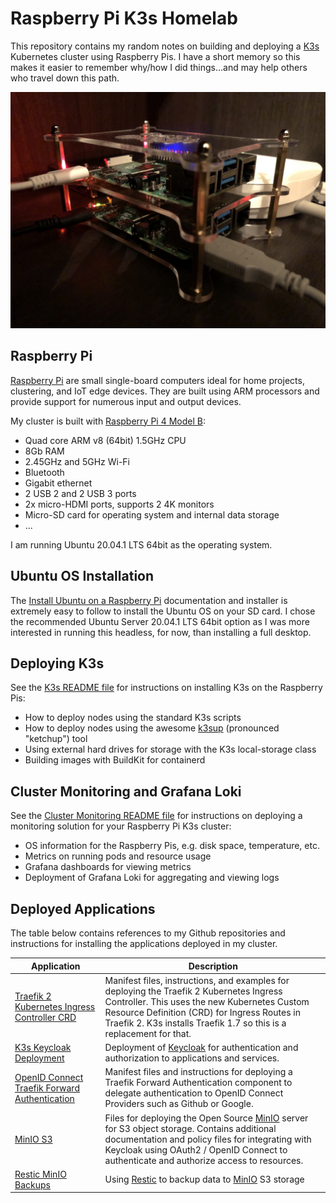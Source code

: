 # Raspberry Pi K3s Homelab

This repository contains my random notes on building and deploying a [K3s]
Kubernetes cluster using Raspberry Pis. I have a short memory so this makes it
easier to remember why/how I did things...and may help others who travel down
this path.

![k3s-cluster](./raspberry-pi-4b-cluster.jpg)

## Raspberry Pi

[Raspberry Pi] are small single-board computers ideal for home projects,
clustering, and IoT edge devices. They are built using ARM processors and
provide support for numerous input and output devices.

My cluster is built with [Raspberry Pi 4 Model B]:

- Quad core ARM v8 (64bit) 1.5GHz CPU
- 8Gb RAM
- 2.45GHz and 5GHz Wi-Fi
- Bluetooth
- Gigabit ethernet
- 2 USB 2 and 2 USB 3 ports
- 2x micro-HDMI ports, supports 2 4K monitors
- Micro-SD card for operating system and internal data storage
- ...

I am running Ubuntu 20.04.1 LTS 64bit as the operating system.

## Ubuntu OS Installation

The [Install Ubuntu on a Raspberry Pi] documentation and installer is extremely
easy to follow to install the Ubuntu OS on your SD card. I chose the recommended
Ubuntu Server 20.04.1 LTS 64bit option as I was more interested in running this
headless, for now, than installing a full desktop.

## Deploying K3s

See the [K3s README file] for instructions on installing K3s on the Raspberry
Pis:

- How to deploy nodes using the standard K3s scripts
- How to deploy nodes using the awesome [k3sup] (pronounced "ketchup") tool
- Using external hard drives for storage with the K3s local-storage class
- Building images with BuildKit for containerd

## Cluster Monitoring and Grafana Loki

See the [Cluster Monitoring README file] for instructions on deploying a
monitoring solution for your Raspberry Pi K3s cluster:

- OS information for the Raspberry Pis, e.g. disk space, temperature, etc.
- Metrics on running pods and resource usage
- Grafana dashboards for viewing metrics
- Deployment of Grafana Loki for aggregating and viewing logs

## Deployed Applications

The table below contains references to my Github repositories and instructions
for installing the applications deployed in my cluster.

<!-- markdownlint-disable MD013 -->

| Application                                     | Description                                                                                                                                                                                                                                                      |
| ----------------------------------------------- | ---------------------------------------------------------------------------------------------------------------------------------------------------------------------------------------------------------------------------------------------------------------- |
| [Traefik 2 Kubernetes Ingress Controller CRD]   | Manifest files, instructions, and examples for deploying the Traefik 2 Kubernetes Ingress Controller. This uses the new Kubernetes Custom Resource Definition (CRD) for Ingress Routes in Traefik 2. K3s installs Traefik 1.7 so this is a replacement for that. |
| [K3s Keycloak Deployment]                       | Deployment of [Keycloak] for authentication and authorization to applications and services.                                                                                                                                                                      |
| [OpenID Connect Traefik Forward Authentication] | Manifest files and instructions for deploying a Traefik Forward Authentication component to delegate authentication to OpenID Connect Providers such as Github or Google.                                                                                        |
| [MinIO S3]                                      | Files for deploying the Open Source [MinIO] server for S3 object storage. Contains additional documentation and policy files for integrating with Keycloak using OAuth2 / OpenID Connect to authenticate and authorize access to resources.                      |
| [Restic MinIO Backups]                          | Using [Restic] to backup data to [MinIO] S3 storage                                                                                                                                                                                                              |

<!-- markdownlint-enable MD013 -->

[cluster monitoring readme file]: monitoring-and-logging/README.md
[install ubuntu on a raspberry pi]: https://ubuntu.com/download/raspberry-pi
[k3s]: https://k3s.io/
[k3s keycloak deployment]: https://github.com/sleighzy/k3s-keycloak-deployment
[k3s readme file]: ./k3s.md
[k3sup]: https://github.com/alexellis/k3sup
[keycloak]: https://www.keycloak.org/
[minio]: https://min.io/
[minio s3]: https://github.com/sleighzy/k3s-minio-deployment
[openid connect traefik forward authentication]:
  https://github.com/sleighzy/k3s-traefik-forward-auth-openid-connect
[raspberry pi]: https://www.raspberrypi.org/
[raspberry pi 4 model b]:
  https://www.raspberrypi.org/products/raspberry-pi-4-model-b/specifications/
[restic]: https://restic.net/
[restic minio backups]: restic-minio-backups.md
[traefik 2 kubernetes ingress controller crd]:
  https://github.com/sleighzy/k3s-traefik-v2-kubernetes-crd
